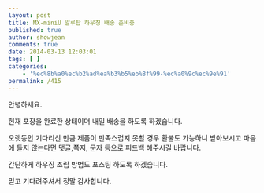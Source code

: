 ```yaml
---
layout: post
title: MX-miniU 알루탑 하우징 배송 준비중
published: true
author: showjean
comments: true
date: 2014-03-13 12:03:01
tags: [ ]
categories:
    - '%ec%8b%a0%ec%b2%ad%ea%b3%b5%eb%8f%99-%ec%a0%9c%ec%9e%91'
permalink: /415
---
```

안녕하세요.



현재 포장을 완료한 상태이며 내일 배송을 하도록 하겠습니다.



오랫동안 기다리신 만큼 제품이 만족스럽지 못할 경우 환불도 가능하니 받아보시고 마음에 들지 않는다면 댓글,쪽지, 문자 등으로 피드백 해주시길 바랍니다.



간단하게 하우징 조립 방법도 포스팅 하도록 하겠습니다.



믿고 기다려주셔서 정말 감사합니다.